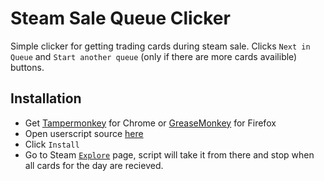 # Steam Sale Queue Clicker
Simple clicker for getting trading cards during steam sale.
Clicks `Next in Queue` and `Start another queue` (only if there are more cards availible) buttons.

## Installation
 * Get [Tampermonkey](https://chrome.google.com/webstore/detail/tampermonkey/dhdgffkkebhmkfjojejmpbldmpobfkfo) for Chrome or [GreaseMonkey](https://addons.mozilla.org/en-US/firefox/addon/greasemonkey) for Firefox
 * Open userscript source [here](https://openuserjs.org/scripts/Xorboo/Steam_Sale_Queue_Clicker)
 * Click `Install`
 * Go to Steam [`Explore`](http://store.steampowered.com/explore/) page, script will take it from there and stop when all cards for the day are recieved.
